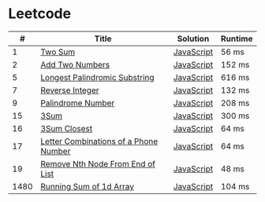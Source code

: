 # Leetcode

| # | Title | Solution | Runtime |
|---| ----- | -------- | ------- |
|1|[ Two Sum](https://leetcode.com/problems/two-sum/)|[JavaScript](./solutions/1.%20Two%20SumJavaScript)|56 ms|
|2|[ Add Two Numbers](https://leetcode.com/problems/add-two-numbers/)|[JavaScript](./solutions/2.%20Add%20Two%20NumbersJavaScript)|152 ms|
|5|[ Longest Palindromic Substring](https://leetcode.com/problems/longest-palindromic-substring/)|[JavaScript](./solutions/5.%20Longest%20Palindromic%20SubstringJavaScript)|616 ms|
|7|[ Reverse Integer](https://leetcode.com/problems/reverse-integer/)|[JavaScript](./solutions/7.%20Reverse%20IntegerJavaScript)|132 ms|
|9|[ Palindrome Number](https://leetcode.com/problems/palindrome-number/)|[JavaScript](./solutions/9.%20Palindrome%20NumberJavaScript)|208 ms|
|15|[ 3Sum](https://leetcode.com/problems/3sum/)|[JavaScript](./solutions/15.%203SumJavaScript)|300 ms|
|16|[ 3Sum Closest](https://leetcode.com/problems/3sum-closest/)|[JavaScript](./solutions/16.%203Sum%20ClosestJavaScript)|64 ms|
|17|[ Letter Combinations of a Phone Number](https://leetcode.com/problems/letter-combinations-of-a-phone-number/)|[JavaScript](./solutions/17.%20Letter%20Combinations%20of%20a%20Phone%20NumberJavaScript)|64 ms|
|19|[ Remove Nth Node From End of List](https://leetcode.com/problems/remove-nth-node-from-end-of-list/)|[JavaScript](./solutions/19.%20Remove%20Nth%20Node%20From%20End%20of%20ListJavaScript)|48 ms|
|1480|[ Running Sum of 1d Array](https://leetcode.com/problems/running-sum-of-1d-array/)|[JavaScript](./solutions/1480.%20Running%20Sum%20of%201d%20ArrayJavaScript)|104 ms|
